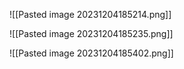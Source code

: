 ![[Pasted image 20231204185214.png]]

![[Pasted image 20231204185235.png]]

![[Pasted image 20231204185402.png]]


